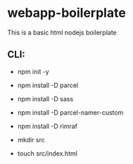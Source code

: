 # webapp-boilerplate

This is a basic html nodejs boilerplate

## CLI:

- npm init -y
- npm install -D parcel
- npm install -D sass
- npm install -D parcel-namer-custom
- npm install -D rimraf

- mkdir src
- touch src/index.html
